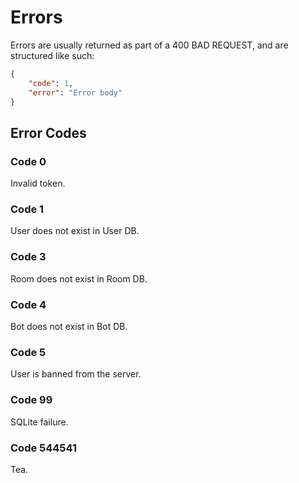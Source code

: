 # Errors

Errors are usually returned as part of a 400 BAD REQUEST, and are structured like such:

```json
{
    "code": 1,
    "error": "Error body"
}
```

## Error Codes

### Code 0
Invalid token.

### Code 1
User does not exist in User DB.

### Code 3
Room does not exist in Room DB.

### Code 4
Bot does not exist in Bot DB.

### Code 5
User is banned from the server.

### Code 99
SQLite failure.

### Code 544541
Tea.
